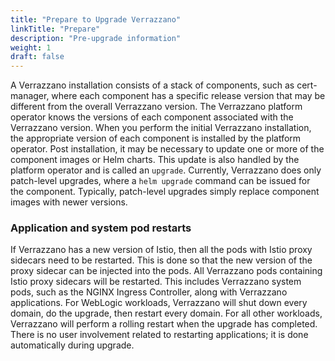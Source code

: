 ```yaml
---
title: "Prepare to Upgrade Verrazzano"
linkTitle: "Prepare"
description: "Pre-upgrade information"
weight: 1
draft: false
---
```


A Verrazzano installation consists of a stack of components, such as cert-manager, where each component has a
specific release version that may be different from the overall Verrazzano version.  The Verrazzano platform operator
knows the versions of each component associated with the Verrazzano version.  When you perform the initial Verrazzano
installation, the appropriate version of each component is installed by the platform operator.
Post installation, it may be necessary to update one or more of the component images or Helm charts.  This update is also
handled by the platform operator and is called an `upgrade`.  Currently, Verrazzano does only patch-level upgrades,
where a `helm upgrade` command can be issued for the component.  Typically, patch-level upgrades simply replace component
images with newer versions.

### Application and system pod restarts
If Verrazzano has a new version of Istio, then all the pods with Istio proxy sidecars
need to be restarted.  This is done so that the new version of the proxy sidecar can be injected into the pods.
All Verrazzano pods containing Istio proxy sidecars will be restarted.  This includes Verrazzano system pods,
such as the NGINX Ingress Controller, along with Verrazzano applications.  For WebLogic workloads, Verrazzano
will shut down every domain, do the upgrade, then restart every domain.  For all other workloads, Verrazzano will perform a rolling restart
when the upgrade has completed.  There is no user involvement related to restarting applications; it is done automatically during upgrade.
